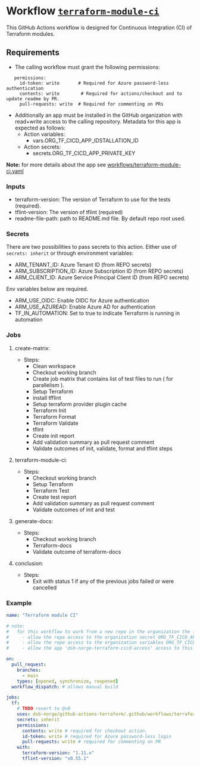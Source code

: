 # Workflow [`terraform-module-ci`](../.github/workflows/terraform-module-ci.yaml)

This GitHub Actions workflow is designed for Continuous Integration (CI) of Terraform modules.

## Requirements

- The calling workflow must grant the following permissions:

```text
   permissions:
     id-token: write       # Required for Azure password-less authentication
     contents: write        # Required for actions/checkout and to update readme by PR.
     pull-requests: write  # Required for commenting on PRs
```

- Additionally an app must be installed in the GitHub organization with read+write access to the calling repository. Metadata for this app is expected as follows:
  - Action variables:
    - vars.ORG_TF_CICD_APP_IDSTALLATION_ID
  - Action secrets:
    - secrets.ORG_TF_CICD_APP_PRIVATE_KEY

**Note:** for more details about the app see [workflows/terraform-module-ci.yaml](../.github/workflows/terraform-module-ci.yaml)

### Inputs

- terraform-version: The version of Terraform to use for the tests (required).
- tflint-version: The version of tflint (required)
- readme-file-path: path to README.md file. By default repo root used.

### Secrets

There are two possibilities to pass secrets to this action.
Either use of ```secrets: inherit``` or through environment variables:

- ARM_TENANT_ID: Azure Tenant ID (from REPO secrets)
- ARM_SUBSCRIPTION_ID: Azure Subscription ID (from REPO secrets)
- ARM_CLIENT_ID: Azure Service Principal Client ID (from REPO secrets)

Env variables below are required.

- ARM_USE_OIDC: Enable OIDC for Azure authentication
- ARM_USE_AZUREAD: Enable Azure AD for authentication
- TF_IN_AUTOMATION: Set to true to indicate Terraform is running in automation

### Jobs

 1. create-matrix:
    - Steps:
      - Clean workspace
      - Checkout working branch
      - Create job matrix that contains list of test files to run ( for parallelism ).
      - Setup Terraform
      - install tfflint
      - Setup terraform  provider plugin cache
      - Terraform Init
      - Terraform Format
      - Terraform Validate
      - tflint
      - Create init report
      - Add validation summary as pull request comment
      - Validate outcomes of init, validate, format and tflint steps

 2. terraform-module-ci:
    - Steps:
      - Checkout working branch
      - Setup Terraform
      - Terraform Test
      - Create test report
      - Add validation summary as pull request comment
      - Validate outcomes of init and test

 3. generate-docs:
    - Steps:
      - Checkout working branch
      - Terraform-docs
      - Validate outcome of terraform-docs

 4. conclusion:
    - Steps:
      - Exit with status 1 if any of the previous jobs failed or were cancelled

### Example

```yaml
name: "Terraform module CI"

# note:
#   for this workflow to work from a new repo in the organization the following must be done:
#     - allow the repo access to the organization secret ORG_TF_CICD_APP_PRIVATE_KEY here: https://github.com/organizations/dsb-norge/settings/secrets/actions
#     - allow the repo access to the organization variables ORG_TF_CICD_APP_ID and ORG_TF_CICD_APP_INSTALLATION_ID here: https://github.com/organizations/dsb-norge/settings/variables/actions
#     - allow the app 'dsb-norge-terraform-cicd-access' access to this repo by "configuring" the app from here: https://github.com/organizations/dsb-norge/settings/installations

on:
  pull_request:
    branches:
      - main
    types: [opened, synchronize, reopened]
  workflow_dispatch: # allows manual build

jobs:
  tf:
    # TODO revert to @v0
    uses: dsb-norge/github-actions-terraform/.github/workflows/terraform-module-ci.yaml@login
    secrets: inherit
    permissions:
      contents: write # required for checkout action.
      id-token: write # required for Azure password-less login
      pull-requests: write # required for commenting on PR
    with:
      terraform-version: "1.11.x"
      tflint-version: "v0.55.1"
```